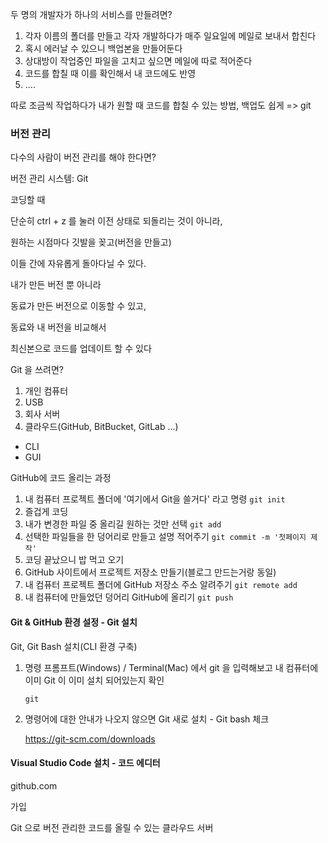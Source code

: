 두 명의 개발자가 하나의 서비스를 만들려면?

1. 각자 이름의 폴더를 만들고 각자 개발하다가 매주 일요일에 메일로 보내서 합친다
2. 혹시 에러날 수 있으니 백업본을 만들어둔다
3. 상대방이 작업중인 파일을 고치고 싶으면 메일에 따로 적어준다
4. 코드를 합칠 때 이를 확인해서 내 코드에도 반영
5. ....

따로 조금씩 작업하다가 내가 원할 때 코드를 합칠 수 있는 방법, 백업도 쉽게 => git



### 버전 관리

다수의 사람이 버전 관리를 해야 한다면?

버전 관리 시스템: Git

코딩할 때

단순히 ctrl + z 를 눌러 이전 상태로 되돌리는 것이 아니라,

원하는 시점마다 깃발을 꽂고(버전을 만들고)

이들 간에 자유롭게 돌아다닐 수 있다.

내가 만든 버전 뿐 아니라

동료가 만든 버전으로 이동할 수 있고,

동료와 내 버전을 비교해서

최신본으로 코드를 업데이트 할 수 있다



Git 을 쓰려면? 

1. 개인 컴퓨터
2. USB
3. 회사 서버
4. 클라우드(GitHub, BitBucket, GitLab ...)



* CLI
* GUI



GitHub에 코드 올리는 과정

1. 내 컴퓨터 프로젝트 폴더에 '여기에서 Git을 쓸거다' 라고 명령 `git init`
2. 즐겁게 코딩
3. 내가 변경한 파일 중 올리길 원하는 것만 선택 `git add`
4. 선택한 파일들을 한 덩어리로 만들고 설명 적어주기 `git commit -m '첫페이지 제작'`
5. 코딩 끝났으니 밥 먹고 오기
6. GitHub 사이트에서 프로젝트 저장소 만들기(블로그 만드는거랑 동일)
7. 내 컴퓨터 프로젝트 폴더에 GitHub 저장소 주소 알려주기 `git remote add`
8. 내 컴퓨터에 만들었던 덩어리 GitHub에 올리기 `git push`



#### Git & GitHub 환경 설정 - Git 설치

Git, Git Bash 설치(CLI 환경 구축)

1. 명령 프롬프트(Windows) / Terminal(Mac) 에서 git 을 입력해보고 내 컴퓨터에 이미 Git 이 이미 설치 되어있는지 확인

   `git`

2. 명령어에 대한 안내가 나오지 않으면 Git 새로 설치 - Git bash 체크

   https://git-scm.com/downloads



#### Visual Studio Code 설치 - 코드 에디터



github.com

 가입

Git 으로 버전 관리한 코드를 올릴 수 있는 클라우드 서버